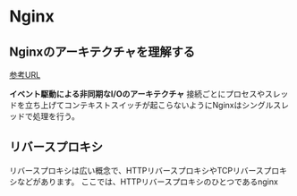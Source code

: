 # Nginx

## Nginxのアーキテクチャを理解する

[参考URL](https://qiita.com/kamihork/items/296ee689a8d48c2bebcd)

**イベント駆動による非同期なI/Oのアーキテクチャ**
接続ごとにプロセスやスレッドを立ち上げてコンテキストスイッチが起こらないようにNginxはシングルスレッドで処理を行う。

## リバースプロキシ

リバースプロキシは広い概念で、HTTPリバースプロキシやTCPリバースプロキシなどがあります。
ここでは、HTTPリバースプロキシのひとつであるnginx


